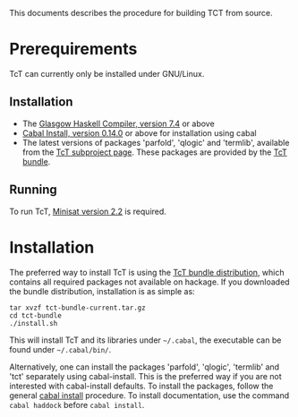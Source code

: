 This documents describes the procedure for building TCT from source.


Prerequirements
===============
TcT can currently only be installed under GNU/Linux.

Installation
------------
- The [Glasgow Haskell Compiler, version 7.4](http://www.haskell.org/ghc/) or above
- [Cabal Install, version 0.14.0](http://hackage.haskell.org/package/cabal-install) 
  or above for installation using cabal
- The latest versions of packages 'parfold', 'qlogic' and 'termlib', available from 
  the [TcT subproject page](http://cl-informatik.uibk.ac.at/software/tct/projects/index.php).
  These packages are provided by the 
  [TcT bundle](http://cl-informatik.uibk.ac.at/software/tct/projects/tct/archive/tct-bundle-current.tar.gz).

Running
-------
To run TcT, [Minisat version 2.2](http://minisat.se/MiniSat.html) is required.


Installation
============

The preferred way to install TcT is using the 
[TcT bundle distribution](http://cl-informatik.uibk.ac.at/software/tct/projects/tct/archive/tct-bundle-current.tar.gz), 
which contains all required packages not available on hackage.
If you downloaded the bundle distribution, installation is as simple as:

    tar xvzf tct-bundle-current.tar.gz
    cd tct-bundle
    ./install.sh

This will install TcT and its libraries under `~/.cabal`, the executable
can be found under `~/.cabal/bin/`.

Alternatively, one can install the packages 'parfold', 'qlogic', 'termlib' and 'tct' 
separately using cabal-install. This is the preferred way if you are not interested
with cabal-install defaults. To install the packages, follow the general 
[cabal install](http://www.haskell.org/haskellwiki/Cabal/How_to_install_a_Cabal_package) procedure.
To install documentation, use the command `cabal haddock` before `cabal install`.


